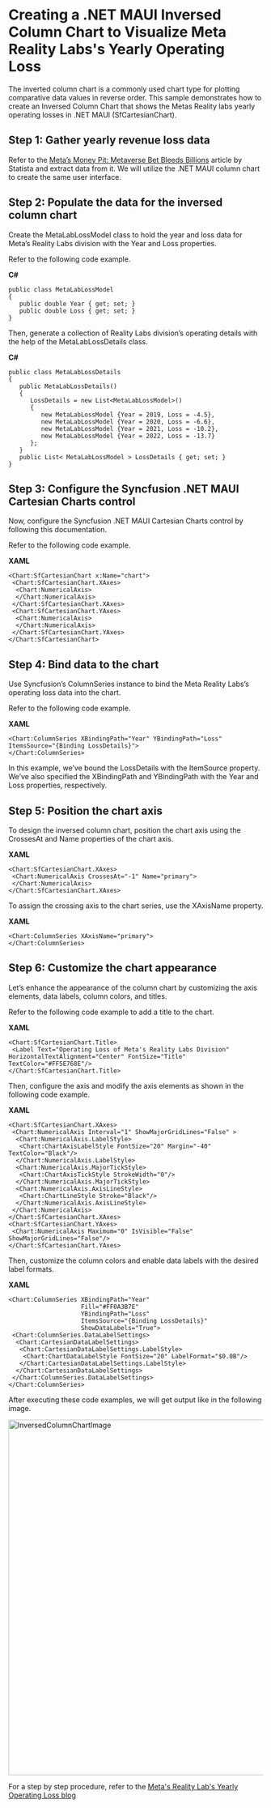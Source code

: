 # Creating a .NET MAUI Inversed Column Chart to Visualize Meta Reality Labs's Yearly Operating Loss 
The inverted column chart is a commonly used chart type for plotting comparative data values in reverse order. This sample demonstrates how to create an Inversed Column Chart that shows the Metas Reality labs yearly operating losses in .NET MAUI (SfCartesianChart).

## Step 1: Gather yearly revenue loss data
Refer to the [Meta’s Money Pit: Metaverse Bet Bleeds Billions](https://www.statista.com/chart/29236/operating-loss-of-metas-reality-labs-division/) article by Statista and extract data from it. We will utilize the .NET MAUI column chart to create the same user interface.

## Step 2: Populate the data for the inversed column chart
Create the MetaLabLossModel class to hold the year and loss data for Meta’s Reality Labs division with the Year and Loss properties.

Refer to the following code example.

**C#**
```
public class MetaLabLossModel
{
   public double Year { get; set; }
   public double Loss { get; set; }
}
```
Then, generate a collection of Reality Labs division’s operating details with the help of the MetaLabLossDetails class.

**C#**
```
public class MetaLabLossDetails
{
   public MetaLabLossDetails()
   {
      LossDetails = new List<MetaLabLossModel>()
      {
         new MetaLabLossModel {Year = 2019, Loss = -4.5},
         new MetaLabLossModel {Year = 2020, Loss = -6.6},
         new MetaLabLossModel {Year = 2021, Loss = -10.2},
         new MetaLabLossModel {Year = 2022, Loss = -13.7}
      };
   }
   public List< MetaLabLossModel > LossDetails { get; set; }
}
```
## Step 3: Configure the Syncfusion .NET MAUI Cartesian Charts control
Now, configure the Syncfusion .NET MAUI Cartesian Charts control by following this documentation.

Refer to the following code example.

**XAML**
```
<Chart:SfCartesianChart x:Name="chart">
 <Chart:SfCartesianChart.XAxes>
  <Chart:NumericalAxis>
  </Chart:NumericalAxis>
 </Chart:SfCartesianChart.XAxes>
 <Chart:SfCartesianChart.YAxes>
  <Chart:NumericalAxis>
  </Chart:NumericalAxis>
 </Chart:SfCartesianChart.YAxes>
</Chart:SfCartesianChart>
```
## Step 4: Bind data to the chart
Use Syncfusion’s ColumnSeries instance to bind the Meta Reality Labs’s operating loss data into the chart.

Refer to the following code example.

**XAML**
```
<Chart:ColumnSeries XBindingPath="Year" YBindingPath="Loss" ItemsSource="{Binding LossDetails}">
</Chart:ColumnSeries>
```

In this example, we’ve bound the LossDetails with the ItemSource property. We’ve also specified the XBindingPath and YBindingPath with the Year and Loss properties, respectively.

## Step 5: Position the chart axis
To design the inversed column chart, position the chart axis using the CrossesAt and Name properties of the chart axis.

**XAML**
```
<Chart:SfCartesianChart.XAxes>
 <Chart:NumericalAxis CrossesAt="-1" Name="primary">
 </Chart:NumericalAxis>
</Chart:SfCartesianChart.XAxes>
```

To assign the crossing axis to the chart series, use the XAxisName property.

**XAML**
```
<Chart:ColumnSeries XAxisName="primary">
</Chart:ColumnSeries>
```
## Step 6: Customize the chart appearance
Let’s enhance the appearance of the column chart by customizing the axis elements, data labels, column colors, and titles.

Refer to the following code example to add a title to the chart.

**XAML**
```
<Chart:SfCartesianChart.Title>
 <Label Text="Operating Loss of Meta's Reality Labs Division" HorizontalTextAlignment="Center" FontSize="Title" TextColor="#FF5E768E"/>
</Chart:SfCartesianChart.Title>
```

Then, configure the axis and modify the axis elements as shown in the following code example.

**XAML**
```
<Chart:SfCartesianChart.XAxes>
 <Chart:NumericalAxis Interval="1" ShowMajorGridLines="False" >
  <Chart:NumericalAxis.LabelStyle>
   <Chart:ChartAxisLabelStyle FontSize="20" Margin="-40" TextColor="Black"/>
  </Chart:NumericalAxis.LabelStyle>
  <Chart:NumericalAxis.MajorTickStyle>
   <Chart:ChartAxisTickStyle StrokeWidth="0"/>
  </Chart:NumericalAxis.MajorTickStyle>
  <Chart:NumericalAxis.AxisLineStyle>
   <Chart:ChartLineStyle Stroke="Black"/>
  </Chart:NumericalAxis.AxisLineStyle>
 </Chart:NumericalAxis>
</Chart:SfCartesianChart.XAxes>
<Chart:SfCartesianChart.YAxes>
 <Chart:NumericalAxis Maximum="0" IsVisible="False" ShowMajorGridLines="False"/>
</Chart:SfCartesianChart.YAxes>
```

Then, customize the column colors and enable data labels with the desired label formats.

**XAML**
```
<Chart:ColumnSeries XBindingPath="Year"
                    Fill="#FF0A3B7E"
                    YBindingPath="Loss"
                    ItemsSource="{Binding LossDetails}"
                    ShowDataLabels="True">
 <Chart:ColumnSeries.DataLabelSettings>
  <Chart:CartesianDataLabelSettings>
   <Chart:CartesianDataLabelSettings.LabelStyle>
    <Chart:ChartDataLabelStyle FontSize="20" LabelFormat="$0.0B"/>
   </Chart:CartesianDataLabelSettings.LabelStyle>
  </Chart:CartesianDataLabelSettings>
 </Chart:ColumnSeries.DataLabelSettings>
</Chart:ColumnSeries>
```

After executing these code examples, we will get output like in the following image.

<img width="702" alt="InversedColumnChartImage" src="https://github.com/SyncfusionExamples/Creating-a-.NET-MAUI-Inversed-Column-Chart-to-Visualize-Meta-Reality-Labs-s-Yearly-Operating-Loss/assets/105496706/be610823-02a1-4ab5-8450-8280e4931d1a">

For a step by step procedure, refer to the [Meta's Reality Lab's Yearly Operating Loss blog](https://www.syncfusion.com/blogs/post/dotnet-maui-inversed-column-chart-visualize-yearly-operating-loss-data.aspx) 
